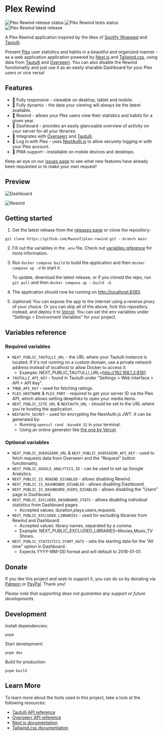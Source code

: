 # Plex Rewind

<p>
  <img src="https://github.com/raunot/plex-rewind/workflows/Release/badge.svg" alt="Plex Rewind release status" />
  <img src="https://github.com/raunot/plex-rewind/workflows/Tests/badge.svg" alt="Plex Rewind tests status">
  <img src="https://img.shields.io/github/v/release/raunot/plex-rewind" alt="Plex Rewind latest release">
</p>

A Plex Rewind application inspired by the likes of [Spotify Wrapped](https://www.spotify.com/us/wrapped) and [Tautulli](https://tautulli.com).

Present [Plex](https://plex.tv) user statistics and habits in a beautiful and organized manner - as a web application application powered by [Next.js](https://nextjs.org) and [Tailwind.css](https://tailwindcss.com), using data from [Tautulli](https://tautulli.com) and [Overseerr](https://overseerr.dev). You can also disable the Rewind functionality and just use it as an easily sharable Dashboard for your Plex users or vice versa!

## Features

- 📱 Fully responsive - viewable on desktop, tablet and mobile.
- 🔄 Fully dynamic - the data your viewing will always be the latest available.
- 📆 Rewind - allows your Plex users view their statistics and habits for a given year.
- 👀 Dashboard - provides an easily glanceable overview of activity on your server for all your libraries.
- 🔗 Integrates with [Overseerr](https://overseerr.dev) and [Tautulli](https://tautulli.com).
- 🔐 Log in with Plex - uses [NextAuth.js](https://next-auth.js.org) to allow securely logging in with your Plex account.
- 🚀 PWA support - installable on mobile devices and desktops.

Keep an eye on our [issues page](https://github.com/RaunoT/plex-rewind/issues) to see what new features have already been requested or to make your own request!

## Preview

![Dashboard](https://i.imgur.com/TRYwNYO.png 'Dashboard')

![Rewind](https://i.imgur.com/JiljJ9I.png 'Rewind')

## Getting started

1. Get the latest release from the [releases page](https://github.com/RaunoT/plex-rewind/releases) or clone the repository:

```
git clone https://github.com/RaunoT/plex-rewind.git --branch main
```

2. Fill out the variables in the `.env` file. Check out [variables reference](#variables-reference) for more information.

3. Run `docker compose build` to build the application and then `docker compose up -d` to start it.

   To update, download the latest release, or if you cloned the repo, run `git pull` and then `docker compose up --build -d`.

4. The application should now be running on [http://localhost:8383](http://localhost:8383).

5. (optional) You can expose the app to the internet using a reverse proxy of your choice. Or you can skip all of the above, fork this repository instead, and deploy it to [Vercel](https://vercel.com). You can set the env variables under "Settings > Environment Variables" for your project.

## Variables reference

### Required variables

- `NEXT_PUBLIC_TAUTULLI_URL` - the URL where your Tautulli instance is located. If it's not running on a custom domain, use a private network address instead of localhost to allow Docker to access it.
  - Example: NEXT_PUBLIC_TAUTULLI_URL=http://192.168.1.2:8181.
- `TAUTULLI_API_KEY` - found in Tautulli under "Settings > Web Interface > API > API Key".
- `TMDB_API_KEY` - used for fetching ratings.
- `PLEX_HOSTNAME` & `PLEX_PORT` - required to get your server ID via the Plex API, which allows setting deeplinks to open your media items.
- `NEXT_PUBLIC_SITE_URL` & `NEXTAUTH_URL` - should be set to the URL where you're hosting the application.
- `NEXTAUTH_SECRET` - used for encrypting the NextAuth.js JWT. It can be generated by:
  - Running `openssl rand -base64 32` in your terminal.
  - Using an online generator like [the one by Vercel](https://generate-secret.vercel.app/32).

### Optional variables

- `NEXT_PUBLIC_OVERSEERR_URL` & `NEXT_PUBLIC_OVERSEERR_API_KEY` - used to fetch requests data from Overseerr and the "Request" button functionality.
- `NEXT_PUBLIC_GOOGLE_ANALYTICS_ID` - can be used to set up Google Analytics.
- `NEXT_PUBLIC_IS_REWIND_DISABLED` - allows disabling Rewind.
- `NEXT_PUBLIC_IS_DASHBOARD_DISABLED` - allows disabling Dashboard.
- `NEXT_PUBLIC_IS_DASHBOARD_USERS_DISABLED` - allows disabling the "Users" page in Dashboard.
- `NEXT_PUBLIC_EXCLUDED_DASHBOARD_STATS` - allows disabling individual statistics from Dashboard pages.
  - Accepted values: duration,plays,users,requests.
- `NEXT_PUBLIC_EXCLUDED_LIBRARIES` - used for excluding libraries from Rewind and Dashboard.
  - Accepted values: library names, separated by a comma.
  - Example: NEXT_PUBLIC_EXCLUDED_LIBRARIES=Movies,Music,TV Shows.
- `NEXT_PUBLIC_STATISTICS_START_DATE` - sets the starting date for the "All time" option in Dashboard.
  - Expects YYYY-MM-DD format and will default to 2018-01-01.

## Donate

If you like this project and wish to support it, you can do so by donating via [Patreon](https://www.patreon.com/PlexRewind) or [PayPal](https://paypal.me/raunot). Thank you!

_Please note that supporting does not guarantee any support or future developments._

## Development

Install dependencies:

```
pnpm
```

Start development:

```
pnpm dev
```

Build for production:

```
pnpm build
```

## Learn More

To learn more about the tools used in this project, take a look at the following resources:

- [Tautulli API reference](https://github.com/Tautulli/Tautulli/wiki/Tautulli-API-Reference)
- [Overseerr API reference](https://api-docs.overseerr.dev)
- [Next.js documentation](https://nextjs.org/docs)
- [Tailwind.css documentation](https://tailwindcss.com/docs)
